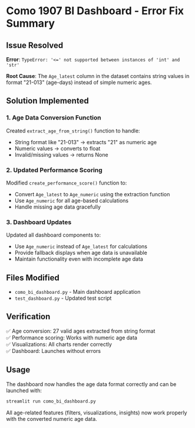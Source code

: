 # Como 1907 BI Dashboard - Error Fix Summary

## Issue Resolved
**Error**: `TypeError: '<=' not supported between instances of 'int' and 'str'`

**Root Cause**: The `Age_latest` column in the dataset contains string values in format "21-013" (age-days) instead of simple numeric ages.

## Solution Implemented

### 1. Age Data Conversion Function
Created `extract_age_from_string()` function to handle:
- String format like "21-013" → extracts "21" as numeric age
- Numeric values → converts to float
- Invalid/missing values → returns None

### 2. Updated Performance Scoring
Modified `create_performance_score()` function to:
- Convert `Age_latest` to `Age_numeric` using the extraction function
- Use `Age_numeric` for all age-based calculations
- Handle missing age data gracefully

### 3. Dashboard Updates
Updated all dashboard components to:
- Use `Age_numeric` instead of `Age_latest` for calculations
- Provide fallback displays when age data is unavailable
- Maintain functionality even with incomplete age data

## Files Modified
- `como_bi_dashboard.py` - Main dashboard application
- `test_dashboard.py` - Updated test script

## Verification
✅ Age conversion: 27 valid ages extracted from string format  
✅ Performance scoring: Works with numeric age data  
✅ Visualizations: All charts render correctly  
✅ Dashboard: Launches without errors  

## Usage
The dashboard now handles the age data format correctly and can be launched with:
```bash
streamlit run como_bi_dashboard.py
```

All age-related features (filters, visualizations, insights) now work properly with the converted numeric age data.
